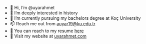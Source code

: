 - 👋 Hi, I’m @uyarahmet
- 👀 I’m deeply interested in history 
- 🌱 I’m currently pursuing my bachelors degree at Koç University
- 📫 Reach me out from auyar19@ku.edu.tr
- :bookmark_tabs: You can reach to my resume [here](https://user-images.githubusercontent.com/85699024/122618992-6cc02600-d05d-11eb-93fb-f92b659574c4.png)
- 🧾 Visit my website at [uyarahmet.com](uyarahmet.com)
